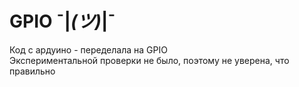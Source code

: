 # GPIO ¯|_(ツ)_|¯
Код с ардуино - переделала на GPIO\
Экспериментальной проверки не было, поэтому не уверена, что правильно

